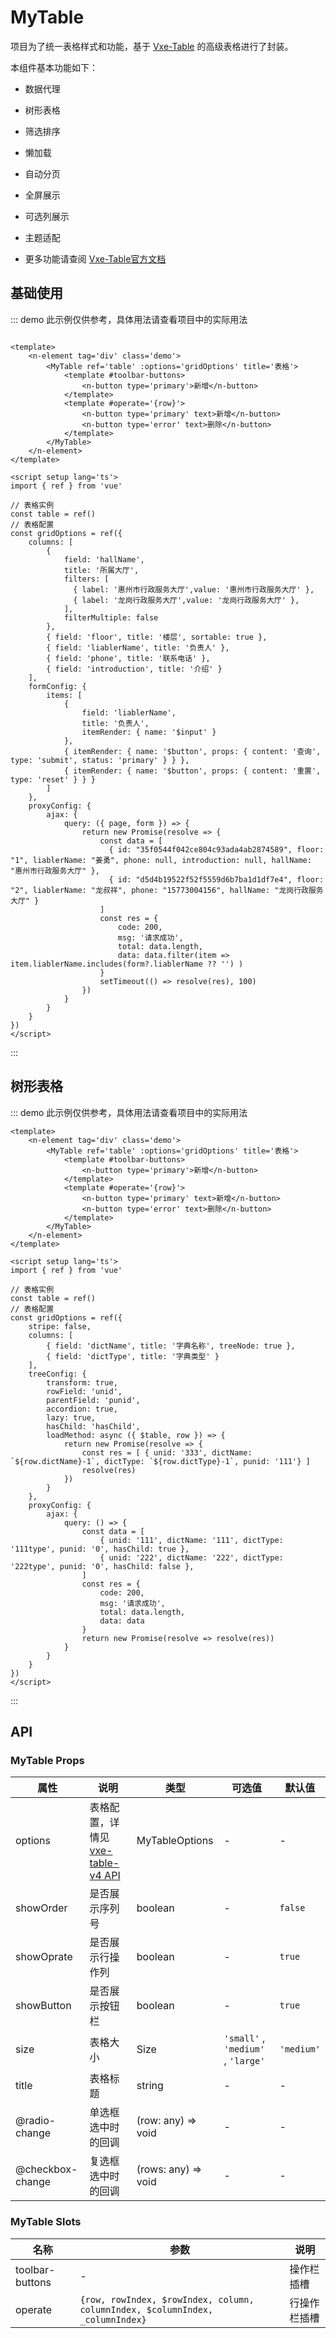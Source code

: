 <style>
    .demo-block th{
        border: none;
    }

    .demo-block table {
        margin: 0;
        overflow-x: hidden;
    }
    
    .demo-block td {
        border: none;
    }
</style>

# MyTable

项目为了统一表格样式和功能，基于 [Vxe-Table](https://xuliangzhan_admin.gitee.io/vxe-table/v4/table/start/install) 的高级表格进行了封装。

本组件基本功能如下：

- 数据代理
- 树形表格
- 筛选排序
- 懒加载
- 自动分页

- 全屏展示

- 可选列展示

- 主题适配
- 更多功能请查阅 [Vxe-Table官方文档](https://xuliangzhan_admin.gitee.io/vxe-table/v4/table/start/install)

## 基础使用

::: demo 此示例仅供参考，具体用法请查看项目中的实际用法

```vue

<template>
	<n-element tag='div' class='demo'>
		<MyTable ref='table' :options='gridOptions' title='表格'>
			<template #toolbar-buttons>
				<n-button type='primary'>新增</n-button>
			</template>
			<template #operate='{row}'>
				<n-button type='primary' text>新增</n-button>
				<n-button type='error' text>删除</n-button>
			</template>
		</MyTable>
	</n-element>
</template>

<script setup lang='ts'>
import { ref } from 'vue'

// 表格实例
const table = ref()
// 表格配置
const gridOptions = ref({
	columns: [
		{ 
			field: 'hallName',
            title: '所属大厅',
            filters: [
			  { label: '惠州市行政服务大厅',value: '惠州市行政服务大厅' },
			  { label: '龙岗行政服务大厅',value: '龙岗行政服务大厅' },
            ],
            filterMultiple: false 
        },
		{ field: 'floor', title: '楼层', sortable: true },
		{ field: 'liablerName', title: '负责人' },
		{ field: 'phone', title: '联系电话' },
		{ field: 'introduction', title: '介绍' }
	],
	formConfig: {
		items: [
			{
				field: 'liablerName',
				title: '负责人',
				itemRender: { name: '$input' }
			},
			{ itemRender: { name: '$button', props: { content: '查询', type: 'submit', status: 'primary' } } },
			{ itemRender: { name: '$button', props: { content: '重置', type: 'reset' } } }
		]
	},
	proxyConfig: {
		ajax: {
			query: ({ page, form }) => {
				return new Promise(resolve => {
					const data = [
                      { id: "35f0544f042ce804c93ada4ab2874589", floor: "1", liablerName: "姜勇", phone: null, introduction: null, hallName: "惠州市行政服务大厅" },
                      { id: "d5d4b19522f52f5559d6b7ba1d1df7e4", floor: "2", liablerName: "龙叔祥", phone: "15773004156", hallName: "龙岗行政服务大厅" }
                    ]
					const res = {
						code: 200,
						msg: '请求成功',
						total: data.length,
						data: data.filter(item => item.liablerName.includes(form?.liablerName ?? '') )
					}
					setTimeout(() => resolve(res), 100)
				})
			}
		}
	}
})
</script>
```

:::

## 树形表格

::: demo 此示例仅供参考，具体用法请查看项目中的实际用法

```vue
<template>
	<n-element tag='div' class='demo'>
		<MyTable ref='table' :options='gridOptions' title='表格'>
			<template #toolbar-buttons>
				<n-button type='primary'>新增</n-button>
			</template>
			<template #operate='{row}'>
				<n-button type='primary' text>新增</n-button>
				<n-button type='error' text>删除</n-button>
			</template>
		</MyTable>
	</n-element>
</template>

<script setup lang='ts'>
import { ref } from 'vue'

// 表格实例
const table = ref()
// 表格配置
const gridOptions = ref({
	stripe: false,
	columns: [
		{ field: 'dictName', title: '字典名称', treeNode: true },
		{ field: 'dictType', title: '字典类型' }
	],
	treeConfig: {
		transform: true,
		rowField: 'unid',
		parentField: 'punid',
		accordion: true,
		lazy: true,
		hasChild: 'hasChild',
		loadMethod: async ({ $table, row }) => {
			return new Promise(resolve => {
                const res = [ { unid: '333', dictName: `${row.dictName}-1`, dictType: `${row.dictType}-1`, punid: '111'} ]
				resolve(res)
            })
		}
	},
	proxyConfig: {
		ajax: {
			query: () => {
				const data = [
					{ unid: '111', dictName: '111', dictType: '111type', punid: '0', hasChild: true },
                    { unid: '222', dictName: '222', dictType: '222type', punid: '0', hasChild: false },
                ]
				const res = {
					code: 200,
                    msg: '请求成功',
                    total: data.length,
                    data: data
                }
                return new Promise(resolve => resolve(res))
			}
		}
	}
})
</script>
```

:::

## API

### MyTable Props

| 属性             | 说明                                                         | 类型                | 可选值                             | 默认值     |
| ---------------- | ------------------------------------------------------------ | ------------------- | ---------------------------------- | ---------- |
| options          | 表格配置，详情见 [vxe-table-v4 API](https://xuliangzhan_admin.gitee.io/vxe-table/v4/grid/api) | MyTableOptions      | -                                  | -          |
| showOrder        | 是否展示序列号                                               | boolean             | -                                  | `false`    |
| showOprate       | 是否展示行操作列                                             | boolean             | -                                  | `true`     |
| showButton       | 是否展示按钮栏                                               | boolean             | -                                  | `true`     |
| size             | 表格大小                                                     | Size                | `'small'` , `'medium'` , `'large'` | `'medium'` |
| title            | 表格标题                                                     | string              | -                                  | -          |
| @radio-change    | 单选框选中时的回调                                           | (row: any) => void  | -                                  | -          |
| @checkbox-change | 复选框选中时的回调                                           | (rows: any) => void | -                                  | -          |

### MyTable Slots

| 名称            | 参数                                                         | 说明         |
| --------------- | ------------------------------------------------------------ | ------------ |
| toolbar-buttons | -                                                            | 操作栏插槽   |
| operate         | `{row, rowIndex, $rowIndex, column, columnIndex, $columnIndex, _columnIndex}` | 行操作栏插槽 |
